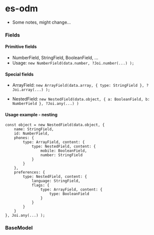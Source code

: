 # es-odm

- Some notes, might change...

### Fields

#### Primitive fields

 - NumberField, StringField, BooleanField, ...
 - Usage: `new NumberField(data.number, ?Joi.number(...) );`
 
#### Special fields

 - ArrayField: `new ArrayField(data.array, { type: StringField }, ?Joi.array(...) );`
 
 - NestedField: `new NestedField(data.object, { a: BooleanField, b: NumberField }, ?Joi.any(...) )`
 
 
#### Usage example - nesting

```
const object = new NestedField(data.object, {
    name: StringField,
    id: NumberField,
    phones: {
        type: ArrayField, content: {
            type: NestedField, content: {
                mobile: BooleanField,
                number: StringField
            }
        }
    },
    preferences: {
        type: NestedField, content: {
            language: StringField,
            flags: {
                type: ArrayField, content: {
                    type: BooleanField
                }
            }
        }
    }
}, Joi.any(...) );
```
 
 
### BaseModel

